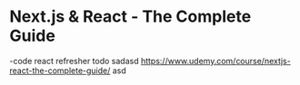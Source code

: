 # Next.js & React - The Complete Guide
-code react refresher todo
sadasd
https://www.udemy.com/course/nextjs-react-the-complete-guide/
asd
